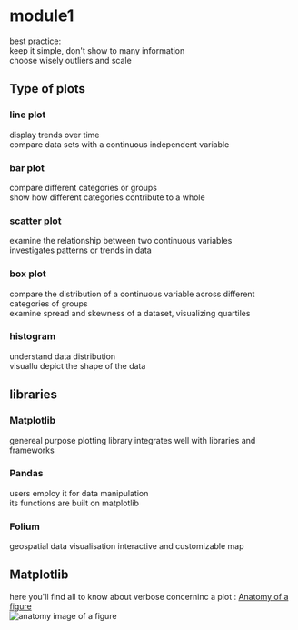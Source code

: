 # module1
    
best practice:   
keep it simple, don't show to many information    
choose wisely outliers and scale   
   
## Type of plots
### line plot
display trends over time   
compare data sets with a continuous independent variable   
   
### bar plot
compare different categories or groups   
show how different categories contribute to a whole   
   
### scatter plot
examine the relationship between two continuous variables    
investigates patterns or trends in data    
   
### box plot
compare the distribution of a continuous variable across different categories of groups    
examine spread and skewness of a dataset, visualizing quartiles   
   
### histogram
understand data distribution    
visuallu depict the shape of the data   
   
## libraries
### Matplotlib
genereal purpose plotting library
integrates well with libraries and frameworks   
   
### Pandas
users employ it for data manipulation   
its functions are built on matplotlib   

### Folium
geospatial data visualisation
interactive and customizable map

## Matplotlib
here you'll find all to know about verbose concerninc a plot : [Anatomy of a figure](https://matplotlib.org/stable/gallery/showcase/anatomy.html)   
![anatomy image of a figure](https://matplotlib.org/stable/_images/sphx_glr_anatomy_001.png)   